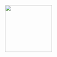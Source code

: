 <div id="header" align="center">
  <img src="https://media.giphy.com/media/9f8mk4P3X2Nvch1z2o/giphy.gif" width="150"/>
</div>
